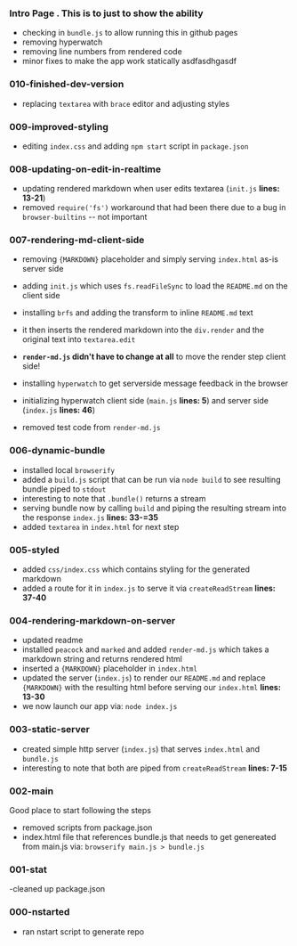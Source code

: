 ### Intro Page . This is to just to show the ability

- checking in `bundle.js` to allow running this in github pages
- removing hyperwatch
- removing line numbers from rendered code
- minor fixes to make the app work statically
asdfasdhgasdf
### 010-finished-dev-version

- replacing `textarea` with `brace` editor and adjusting styles

### 009-improved-styling

- editing `index.css` and adding `npm start` script in `package.json`

### 008-updating-on-edit-in-realtime

- updating rendered markdown when user edits textarea (`init.js` **lines: 13-21**)
- removed `require('fs')` workaround that had been there due to a bug in `browser-builtins` -- not important

### 007-rendering-md-client-side

- removing `{MARKDOWN}` placeholder and simply serving `index.html` as-is server side
- adding `init.js` which uses `fs.readFileSync` to load the `README.md` on the client side 
- installing `brfs` and adding the transform to inline `README.md` text
- it then inserts the rendered markdown into the `div.render` and the original text into `textarea.edit`
- **`render-md.js` didn't have to change at all** to move the render step client side!

- installing `hyperwatch` to get serverside message feedback in the browser
- initializing hyperwatch client side (`main.js` **lines: 5**) and server side (`index.js` **lines: 46**)

- removed test code from `render-md.js`

### 006-dynamic-bundle

- installed local `browserify`
- added a `build.js` script that can be run via `node build` to see resulting bundle piped to `stdout`
- interesting to note that `.bundle()` returns a stream
- serving bundle now by calling `build` and piping the resulting stream into the response `index.js` **lines: 33-=35**
- added `textarea` in `index.html` for next step

### 005-styled

- added `css/index.css` which contains styling for the generated markdown
- added a route for it in `index.js` to serve it via `createReadStream` **lines: 37-40**

### 004-rendering-markdown-on-server

- updated readme
- installed `peacock` and `marked` and added `render-md.js` which takes a markdown string and returns rendered html
- inserted a `{MARKDOWN}` placeholder in `index.html`
- updated the server (`index.js`) to render our `README.md` and replace `{MARKDOWN}` with the resulting html before
  serving our `index.html` **lines: 13-30**
- we now launch our app via: `node index.js`

### 003-static-server

- created simple http server (`index.js`) that serves `index.html` and `bundle.js`
- interesting to note that both are piped from `createReadStream` **lines: 7-15**

### 002-main 

Good place to start following the steps

- removed scripts from package.json
- index.html file that references bundle.js that needs to get genereated from main.js via: `browserify main.js >
  bundle.js`

### 001-stat

-cleaned up package.json

### 000-nstarted

- ran nstart script to generate repo
